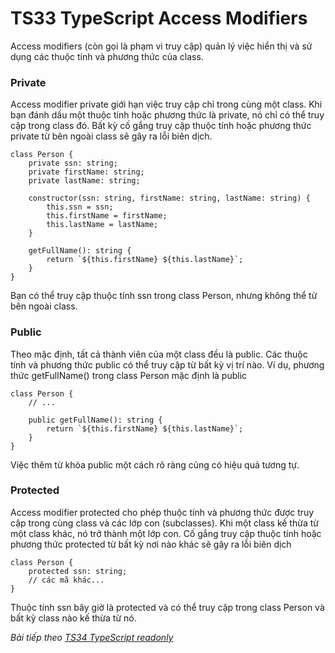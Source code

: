 # TS33 TypeScript Access Modifiers

Access modifiers (còn gọi là phạm vi truy cập) quản lý việc hiển thị và sử dụng các thuộc tính và phương thức của class. 

### Private

Access modifier private giới hạn việc truy cập chỉ trong cùng một class. Khi bạn đánh dấu một thuộc tính hoặc phương thức là private, nó chỉ có thể truy cập trong class đó. Bất kỳ cố gắng truy cập thuộc tính hoặc phương thức private từ bên ngoài class sẽ gây ra lỗi biên dịch. 

```
class Person {
    private ssn: string;
    private firstName: string;
    private lastName: string;

    constructor(ssn: string, firstName: string, lastName: string) {
        this.ssn = ssn;
        this.firstName = firstName;
        this.lastName = lastName;
    }

    getFullName(): string {
        return `${this.firstName} ${this.lastName}`;
    }
}
```

Bạn có thể truy cập thuộc tính ssn trong class Person, nhưng không thể từ bên ngoài class.

### Public

Theo mặc định, tất cả thành viên của một class đều là public. Các thuộc tính và phương thức public có thể truy cập từ bất kỳ vị trí nào. Ví dụ, phương thức getFullName() trong class Person mặc định là public

```
class Person {
    // ...

    public getFullName(): string {
        return `${this.firstName} ${this.lastName}`;
    }
}
```

Việc thêm từ khóa public một cách rõ ràng cũng có hiệu quả tương tự.

### Protected

Access modifier protected cho phép thuộc tính và phương thức được truy cập trong cùng class và các lớp con (subclasses). Khi một class kế thừa từ một class khác, nó trở thành một lớp con. Cố gắng truy cập thuộc tính hoặc phương thức protected từ bất kỳ nơi nào khác sẽ gây ra lỗi biên dịch

```
class Person {
    protected ssn: string;
    // các mã khác...
}
```

Thuộc tính ssn bây giờ là protected và có thể truy cập trong class Person và bất kỳ class nào kế thừa từ nó.


*Bài tiếp theo [TS34 TypeScript readonly](/session/session_034_ts_readonly.md)*